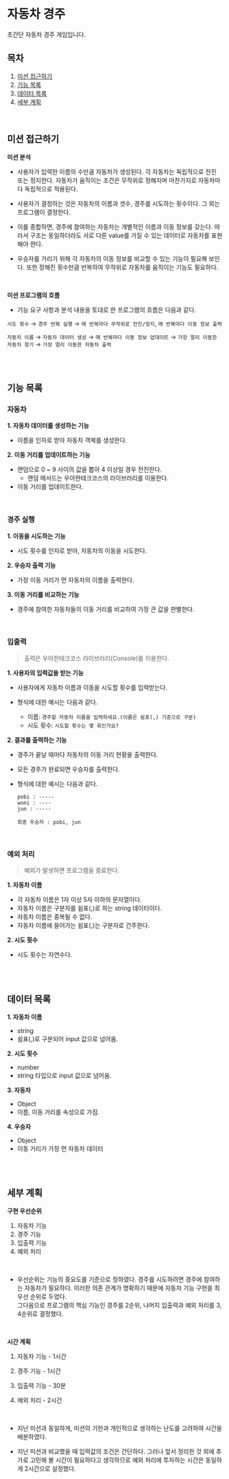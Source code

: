 # 자동차 경주

초간단 자동차 경주 게임입니다.

## 목차

1. [미션 접근하기](#미션-접근하기)
2. [기능 목록](#기능-목록)
3. [데이터 목록](#데이터-목록)
4. [세부 계획](#세부-계획)

<br>

## 미션 접근하기

**미션 분석**

- 사용자가 입력한 이름의 수만큼 자동차가 생성된다. 각 자동차는 독립적으로 전진 또는 정지한다. 자동차가 움직이는 조건은 무작위로 정해지며 마찬가지로 자동차마다 독립적으로 적용된다.

- 사용자가 결정하는 것은 자동차의 이름과 갯수, 경주를 시도하는 횟수이다. 그 외는 프로그램이 결정한다.

- 이를 종합하면, 경주에 참여하는 자동차는 개별적인 이름과 이동 정보를 갖는다. 따라서 구조는 동일하더라도 서로 다른 value를 가질 수 있는 데이터로 자동차를 표현해야 한다.

- 우승자를 가리기 위해 각 자동차의 이동 정보를 비교할 수 있는 기능이 필요해 보인다. 또한 정해진 횟수만큼 반복하여 무작위로 자동차를 움직이는 기능도 필요하다.

<br>

**미션 프로그램의 흐름**

- 기능 요구 사항과 분석 내용을 토대로 한 프로그램의 흐름은 다음과 같다.

`시도 횟수` → `경주 반복 실행` → `매 반복마다 무작위로 전진/정지`, `매 반복마다 이동 정보 출력`

`자동차 이름` → `자동차 데이터 생성` → `매 반복마다 이동 정보 업데이트` → `가장 멀리 이동한 자동차 찾기` → `가장 멀리 이동한 자동차 출력`

<br>
<br>

## 기능 목록

### 자동차

**1. 자동차 데이터를 생성하는 기능**

- 이름을 인자로 받아 자동차 객체를 생성한다.

**2. 이동 거리를 업데이트하는 기능**

- 랜덤으로 0 ~ 9 사이의 값을 뽑아 4 이상일 경우 전진한다.
  - 랜덤 메서드는 우아한테크코스의 라이브러리를 이용한다.
- 이동 거리를 업데이트한다.

<br>

### 경주 실행

**1. 이동을 시도하는 기능**

- 시도 횟수를 인자로 받아, 자동차의 이동을 시도한다.

**2. 우승자 출력 기능**

- 가장 이동 거리가 먼 자동차의 이름을 출력한다.

**3. 이동 거리를 비교하는 기능**

- 경주에 참여한 자동차들의 이동 거리를 비교하여 가장 큰 값을 판별한다.

<br>

### 입출력

> 출력은 우아한테크코스 라이브러리(Console)를 이용한다.

**1. 사용자의 입력값을 받는 기능**

- 사용자에게 자동차 이름과 이동을 시도할 횟수를 입력받는다.

- 형식에 대한 예시는 다음과 같다.
  - 이름: `경주할 자동차 이름을 입력하세요.(이름은 쉼표(,) 기준으로 구분)`
  - 시도 횟수: `시도할 횟수는 몇 회인가요?`

**2. 결과를 출력하는 기능**

- 경주가 끝날 때마다 자동차의 이동 거리 현황을 출력한다.

- 모든 경주가 완료되면 우승자를 출력한다.

- 형식에 대한 예시는 다음과 같다.
  ```
  pobi : -----
  woni : ----
  jun : -----
  ```
  ```
  최종 우승자 : pobi, jun
  ```

<br>

### 예외 처리

> 예외가 발생하면 프로그램을 종료한다.

**1. 자동차 이름**

- 각 자동차 이름은 1자 이상 5자 이하의 문자열이다.
- 자동차 이름은 구분자를 쉼표(,)로 하는 string 데이터이다.
- 자동차 이름은 중복될 수 없다.
- 자동차 이름에 들어가는 쉼표(,)는 구분자로 간주한다.

**2. 시도 횟수**

- 시도 횟수는 자연수다.

<br>
<br>

## 데이터 목록

**1. 자동차 이름**

- string
- 쉼표(,)로 구분되어 input 값으로 넘어옴.

**2. 시도 횟수**

- number
- string 타입으로 input 값으로 넘어옴.

**3. 자동차**

- Object
- 이름, 이동 거리를 속성으로 가짐.

**4. 우승자**

- Object
- 이동 거리가 가장 먼 자동차 데이터

<br>
<br>

## 세부 계획

**구현 우선순위**

1. 자동차 기능
2. 경주 기능
3. 입출력 기능
4. 예외 처리

<br>

- 우선순위는 기능의 중요도를 기준으로 정하였다. 경주를 시도하려면 경주에 참여하는 자동차가 필요하다. 이러한 의존 관계가 명확하기 때문에 자동차 기능 구현을 최우선 순위로 두었다.  
  그다음으로 프로그램의 핵심 기능인 경주를 2순위, 나머지 입출력과 예외 처리를 3, 4순위로 결정했다.

<br>

**시간 계획**

1. 자동차 기능 - 1시간

2. 경주 기능 - 1시간

3. 입출력 기능 - 30분

4. 예외 처리 - 2시간

<br>

- 지난 미션과 동일하게, 미션의 기한과 개인적으로 생각하는 난도를 고려하여 시간을 배분하였다.

- 지난 미션과 비교했을 때 입력값의 조건은 간단하다. 그러나 앞서 정리한 것 외에 추가로 고민해 볼 시간이 필요하다고 생각하므로 예외 처리에 투자하는 시간은 동일하게 2시간으로 설정했다.
